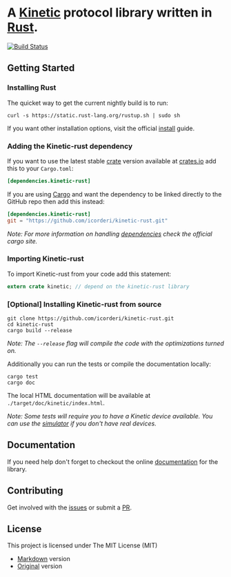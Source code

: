 # A [Kinetic](https://github.com/Seagate/kinetic-protocol) protocol library written in [Rust](http://www.rust-lang.org/).

[![Build Status](https://travis-ci.org/icorderi/kinetic-rust.png?branch=master)](https://travis-ci.org/icorderi/kinetic-rust)

## Getting Started

### Installing Rust

The quicket way to get the current nightly build is to run:

    curl -s https://static.rust-lang.org/rustup.sh | sudo sh

If you want other installation options, visit the official [install](http://www.rust-lang.org/install.html) guide.

### Adding the Kinetic-rust dependency
If you want to use the latest stable [crate](https://crates.io/crates/kinetic-rust) version available at [crates.io](https://crates.io/) add this to your `Cargo.toml`:
```toml
[dependencies.kinetic-rust]
```
If you are using [Cargo](http://doc.crates.io/index.html) and want the dependency to be linked directly to the GitHub repo then add this instead:
```toml
[dependencies.kinetic-rust]
git = "https://github.com/icorderi/kinetic-rust.git"
```
_Note: For more information on handling [dependencies](http://doc.crates.io/guide.html#adding-dependencies) check the official cargo site._


### Importing Kinetic-rust
To import Kinetic-rust from your code add this statement:
```rust
extern crate kinetic; // depend on the kinetic-rust library
```

### [Optional] Installing Kinetic-rust from source

    git clone https://github.com/icorderi/kinetic-rust.git
    cd kinetic-rust
    cargo build --release

_Note: The `--release` flag will compile the code with the optimizations turned on._

Additionally you can run the tests or compile the documentation locally:

    cargo test
    cargo doc

The local HTML documentation will be available at `./target/doc/kinetic/index.html`.

_Note: Some tests will require you to have a Kinetic device available. You can use the [simulator](https://github.com/seagate/kinetic-java) if you don't have real devices._

## Documentation

If you need help don't forget to checkout the online [documentation](http://icorderi.github.io/kinetic-rust/doc/kinetic/) for the library.

## Contributing

Get involved with the [issues](https://github.com/icorderi/kinetic-rust/issues) or submit a [PR](https://github.com/icorderi/kinetic-rust/pulls).

## License
This project is licensed under The MIT License (MIT)
* [Markdown](LICENSE/mit.md) version
* [Original](LICENSE/mit.txt) version
